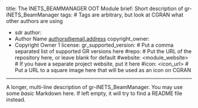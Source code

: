 title: The INETS_BEAMMANAGER OOT Module
brief: Short description of gr-iNETS_BeamManager
tags: # Tags are arbitrary, but look at CGRAN what other authors are using
  - sdr
author:
  - Author Name <authors@email.address>
copyright_owner:
  - Copyright Owner 1
license:
gr_supported_version: # Put a comma separated list of supported GR versions here
#repo: # Put the URL of the repository here, or leave blank for default
#website: <module_website> # If you have a separate project website, put it here
#icon: <icon_url> # Put a URL to a square image here that will be used as an icon on CGRAN
---
A longer, multi-line description of gr-iNETS_BeamManager.
You may use some *basic* Markdown here.
If left empty, it will try to find a README file instead.
